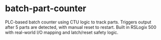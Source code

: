 # batch-part-counter
PLC-based batch counter using CTU logic to track parts. Triggers output after 5 parts are detected, with manual reset to restart. Built in RSLogix 500 with real-world I/O mapping and latch/reset safety logic.
